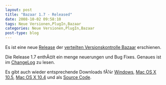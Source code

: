 ```yaml
---
layout: post
title: "Bazaar 1.7 - Released"
date: 2008-10-02 09:58:10
tags: Neue Versionen,PlugIn,Bazaar
categories: Neue Versionen,PlugIn,Bazaar
post-type: blog
---
```

Es ist eine neue <a href="https://launchpad.net/bzr/+announcement/1179">Release</a> der <a href="http://bazaar-vcs.org">verteilten Versionskontrolle Bazaar</a> erschienen. 

Die Release 1.7 enthÃ¤lt ein menge neuerungen und Bug Fixes. Genaues ist im <a href="https://launchpad.net/bzr/1.7/1.7">ChangeLog</a> zu lesen. 

Es gibt auch wieder entsprechende Downloads fÃ¼r <a href="http://launchpad.net/bzr/1.7/1.7/+download/bzr-setup-1.7-1.exe">Windows</a>, <a href="http://launchpad.net/bzr/1.7/1.7/+download/Bazaar-1.7-OSX10.5.dmg">Mac OS X 10.5</a>, <a href="http://launchpad.net/bzr/1.7/1.7/+download/Bazaar-1.7-OSX10.4-universal.dmg">Mac OS X 10.4</a> und als <a href="http://launchpad.net/bzr/1.7/1.7/+download/bzr-1.7.tar.gz">Source Code</a>.